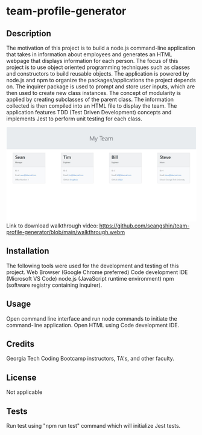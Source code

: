 # team-profile-generator

## Description

The motivation of this project is to build a node.js command-line application that takes in information about employees and generates an HTML webpage that displays information for each person. The focus of this project is to use object oriented programming techniques such as classes and constructors to build reusable objects. The application is powered by node.js and npm to organize the packages/applications the project depends on. The inquirer package is used to prompt and store user inputs, which are then used to create new class instances. The concept of modularity is applied by creating subclasses of the parent class. The information collected is then compiled into an HTML file to display the team. The application features TDD (Test Driven Development) concepts and implements Jest to perform unit testing for each class.

![](screenshot.JPG)
Link to download walkthrough video: https://github.com/seangshin/team-profile-generator/blob/main/walkthrough.webm

## Installation

The following tools were used for the development and testing of this project. Web Browser (Google Chrome preferred) Code development IDE (Microsoft VS Code) node.js (JavaScript runtime environment) npm (software registry containing inquirer).

## Usage

Open command line interface and run node commands to initiate the command-line application. Open HTML using Code development IDE. 

## Credits

Georgia Tech Coding Bootcamp instructors, TA's, and other faculty.

## License

Not applicable

## Tests
Run test using "npm run test" command which will initialize Jest tests.
